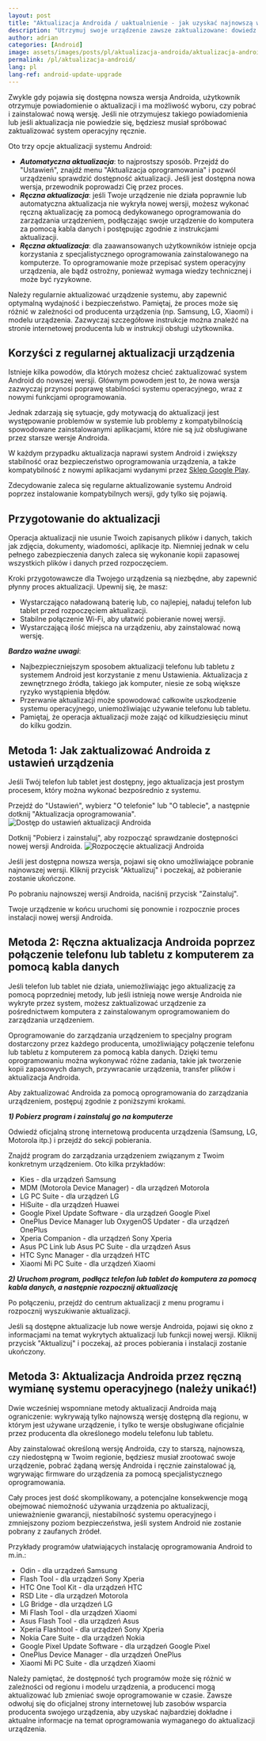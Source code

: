 ```yaml
---
layout: post
title: "Aktualizacja Androida / uaktualnienie - jak uzyskać najnowszą wersję"
description: "Utrzymuj swoje urządzenie zawsze zaktualizowane: dowiedz się, jak aktualizować system Android z poziomu ustawień, jak ręcznie aktualizować go za pomocą komputera, oraz jak przeprowadzić pełną modernizację systemu."
author: adrian
categories: [Android]
image: assets/images/posts/pl/aktualizacja-androida/aktualizacja-androida_featured.jpg
permalink: /pl/aktualizacja-android/
lang: pl
lang-ref: android-update-upgrade
---
```


Zwykle gdy pojawia się dostępna nowsza wersja Androida, użytkownik otrzymuje powiadomienie o aktualizacji i ma możliwość wyboru, czy pobrać i zainstalować nową wersję. Jeśli nie otrzymujesz takiego powiadomienia lub jeśli aktualizacja nie powiedzie się, będziesz musiał spróbować zaktualizować system operacyjny ręcznie.

Oto trzy opcje aktualizacji systemu Android:
- ***Automatyczna aktualizacja***: to najprostszy sposób. Przejdź do "Ustawień", znajdź menu "Aktualizacja oprogramowania" i pozwól urządzeniu sprawdzić dostępność aktualizacji. Jeśli jest dostępna nowa wersja, przewodnik poprowadzi Cię przez proces.
- ***Ręczna aktualizacja***: jeśli Twoje urządzenie nie działa poprawnie lub automatyczna aktualizacja nie wykryła nowej wersji, możesz wykonać ręczną aktualizację za pomocą dedykowanego oprogramowania do zarządzania urządzeniem, podłączając swoje urządzenie do komputera za pomocą kabla danych i postępując zgodnie z instrukcjami aktualizacji.
- ***Ręczna aktualizacja***: dla zaawansowanych użytkowników istnieje opcja korzystania z specjalistycznego oprogramowania zainstalowanego na komputerze. To oprogramowanie może przepisać system operacyjny urządzenia, ale bądź ostrożny, ponieważ wymaga wiedzy technicznej i może być ryzykowne.

Należy regularnie aktualizować urządzenie systemu, aby zapewnić optymalną wydajność i bezpieczeństwo. Pamiętaj, że proces może się różnić w zależności od producenta urządzenia (np. Samsung, LG, Xiaomi) i modelu urządzenia. Zazwyczaj szczegółowe instrukcje można znaleźć na stronie internetowej producenta lub w instrukcji obsługi użytkownika.

## Korzyści z regularnej aktualizacji urządzenia

Istnieje kilka powodów, dla których możesz chcieć zaktualizować system Android do nowszej wersji. Głównym powodem jest to, że nowa wersja zazwyczaj przynosi poprawę stabilności systemu operacyjnego, wraz z nowymi funkcjami oprogramowania.

Jednak zdarzają się sytuacje, gdy motywacją do aktualizacji jest występowanie problemów w systemie lub problemy z kompatybilnością spowodowane zainstalowanymi aplikacjami, które nie są już obsługiwane przez starsze wersje Androida.


W każdym przypadku aktualizacja naprawi system Android i zwiększy stabilność oraz bezpieczeństwo oprogramowania urządzenia, a także kompatybilność z nowymi aplikacjami wydanymi przez [Sklep Google Play]({{site.baseurl}}/pl/znajdz-sklep-play-aby-zainstalowac-aplikacje/).

Zdecydowanie zaleca się regularne aktualizowanie systemu Android poprzez instalowanie kompatybilnych wersji, gdy tylko się pojawią.


## Przygotowanie do aktualizacji

Operacja aktualizacji nie usunie Twoich zapisanych plików i danych, takich jak zdjęcia, dokumenty, wiadomości, aplikacje itp. Niemniej jednak w celu pełnego zabezpieczenia danych zaleca się wykonanie kopii zapasowej wszystkich plików i danych przed rozpoczęciem.

Kroki przygotowawcze dla Twojego urządzenia są niezbędne, aby zapewnić płynny proces aktualizacji. Upewnij się, że masz:
- Wystarczająco naładowaną baterię lub, co najlepiej, naładuj telefon lub tablet przed rozpoczęciem aktualizacji.
- Stabilne połączenie Wi-Fi, aby ułatwić pobieranie nowej wersji.
- Wystarczającą ilość miejsca na urządzeniu, aby zainstalować nową wersję.

***Bardzo ważne uwagi***:
- Najbezpieczniejszym sposobem aktualizacji telefonu lub tabletu z systemem Android jest korzystanie z menu Ustawienia. Aktualizacja z zewnętrznego źródła, takiego jak komputer, niesie ze sobą większe ryzyko wystąpienia błędów.
- Przerwanie aktualizacji może spowodować całkowite uszkodzenie systemu operacyjnego, uniemożliwiając używanie telefonu lub tabletu.
- Pamiętaj, że operacja aktualizacji może zająć od kilkudziesięciu minut do kilku godzin.

## Metoda 1: Jak zaktualizować Androida z ustawień urządzenia

Jeśli Twój telefon lub tablet jest dostępny, jego aktualizacja jest prostym procesem, który można wykonać bezpośrednio z systemu.

Przejdź do "Ustawień", wybierz "O telefonie" lub "O tablecie", a następnie dotknij "Aktualizacja oprogramowania".
<img alt="Dostęp do ustawień aktualizacji Androida" title="Dostęp do ustawień aktualizacji Androida" loading="lazy" class="article-image large-width-img" src="{{site.baseurl}}/assets/images/posts/pl/aktualizacja-androida/dostep-aktualizacji-ustawien-android.jpg">

Dotknij "Pobierz i zainstaluj", aby rozpocząć sprawdzanie dostępności nowej wersji Androida.
<img alt="Rozpoczęcie aktualizacji Androida" title="Rozpoczęcie aktualizacji Androida" loading="lazy" class="article-image large-width-img" src="{{site.baseurl}}/assets/images/posts/pl/aktualizacja-androida/aktualizacja-ulepszenia-android_wyroznione.jpg">

Jeśli jest dostępna nowsza wersja, pojawi się okno umożliwiające pobranie najnowszej wersji. Kliknij przycisk "Aktualizuj" i poczekaj, aż pobieranie zostanie ukończone.

Po pobraniu najnowszej wersji Androida, naciśnij przycisk "Zainstaluj".

Twoje urządzenie w końcu uruchomi się ponownie i rozpocznie proces instalacji nowej wersji Androida.

## Metoda 2: Ręczna aktualizacja Androida poprzez połączenie telefonu lub tabletu z komputerem za pomocą kabla danych

Jeśli telefon lub tablet nie działa, uniemożliwiając jego aktualizację za pomocą poprzedniej metody, lub jeśli istnieją nowe wersje Androida nie wykryte przez system, możesz zaktualizować urządzenie za pośrednictwem komputera z zainstalowanym oprogramowaniem do zarządzania urządzeniem.

Oprogramowanie do zarządzania urządzeniem to specjalny program dostarczony przez każdego producenta, umożliwiający połączenie telefonu lub tabletu z komputerem za pomocą kabla danych. Dzięki temu oprogramowaniu można wykonywać różne zadania, takie jak tworzenie kopii zapasowych danych, przywracanie urządzenia, transfer plików i aktualizacja Androida.

Aby zaktualizować Androida za pomocą oprogramowania do zarządzania urządzeniem, postępuj zgodnie z poniższymi krokami.

***1) Pobierz program i zainstaluj go na komputerze***

Odwiedź oficjalną stronę internetową producenta urządzenia (Samsung, LG, Motorola itp.) i przejdź do sekcji pobierania.

Znajdź program do zarządzania urządzeniem związanym z Twoim konkretnym urządzeniem. Oto kilka przykładów:
- Kies - dla urządzeń Samsung
- MDM (Motorola Device Manager) - dla urządzeń Motorola
- LG PC Suite - dla urządzeń LG
- HiSuite - dla urządzeń Huawei
- Google Pixel Update Software - dla urządzeń Google Pixel
- OnePlus Device Manager lub OxygenOS Updater - dla urządzeń OnePlus
- Xperia Companion - dla urządzeń Sony Xperia
- Asus PC Link lub Asus PC Suite - dla urządzeń Asus
- HTC Sync Manager - dla urządzeń HTC
- Xiaomi Mi PC Suite - dla urządzeń Xiaomi

***2) Uruchom program, podłącz telefon lub tablet do komputera za pomocą kabla danych, a następnie rozpocznij aktualizację***

Po połączeniu, przejdź do centrum aktualizacji z menu programu i rozpocznij wyszukiwanie aktualizacji.

Jeśli są dostępne aktualizacje lub nowe wersje Androida, pojawi się okno z informacjami na temat wykrytych aktualizacji lub funkcji nowej wersji. Kliknij przycisk "Aktualizuj" i poczekaj, aż proces pobierania i instalacji zostanie ukończony.

## Metoda 3: Aktualizacja Androida przez ręczną wymianę systemu operacyjnego (należy unikać!)

Dwie wcześniej wspomniane metody aktualizacji Androida mają ograniczenie: wykrywają tylko najnowszą wersję dostępną dla regionu, w którym jest używane urządzenie, i tylko te wersje obsługiwane oficjalnie przez producenta dla określonego modelu telefonu lub tabletu.

Aby zainstalować określoną wersję Androida, czy to starszą, najnowszą, czy niedostępną w Twoim regionie, będziesz musiał zrootować swoje urządzenie, pobrać żądaną wersję Androida i ręcznie zainstalować ją, wgrywając firmware do urządzenia za pomocą specjalistycznego oprogramowania.

Cały proces jest dość skomplikowany, a potencjalne konsekwencje mogą obejmować niemożność używania urządzenia po aktualizacji, unieważnienie gwarancji, niestabilność systemu operacyjnego i zmniejszony poziom bezpieczeństwa, jeśli system Android nie zostanie pobrany z zaufanych źródeł.

Przykłady programów ułatwiających instalację oprogramowania Android to m.in.:

- Odin - dla urządzeń Samsung
- Flash Tool - dla urządzeń Sony Xperia
- HTC One Tool Kit - dla urządzeń HTC
- RSD Lite - dla urządzeń Motorola
- LG Bridge - dla urządzeń LG
- Mi Flash Tool - dla urządzeń Xiaomi
- Asus Flash Tool - dla urządzeń Asus
- Xperia Flashtool - dla urządzeń Sony Xperia
- Nokia Care Suite - dla urządzeń Nokia
- Google Pixel Update Software - dla urządzeń Google Pixel
- OnePlus Device Manager - dla urządzeń OnePlus
- Xiaomi Mi PC Suite - dla urządzeń Xiaomi

Należy pamiętać, że dostępność tych programów może się różnić w zależności od regionu i modelu urządzenia, a producenci mogą aktualizować lub zmieniać swoje oprogramowanie w czasie. Zawsze odwołuj się do oficjalnej strony internetowej lub zasobów wsparcia producenta swojego urządzenia, aby uzyskać najbardziej dokładne i aktualne informacje na temat oprogramowania wymaganego do aktualizacji urządzenia.
